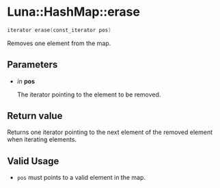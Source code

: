 # Luna::HashMap::erase

```c++
iterator erase(const_iterator pos)
```

Removes one element from the map. 



## Parameters
* *in* **pos**

    The iterator pointing to the element to be removed. 

## Return value
Returns one iterator pointing to the next element of the removed element when iterating elements. 

## Valid Usage
* `pos` must points to a valid element in the map. 

